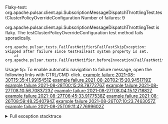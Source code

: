         
Flaky-test: org.apache.pulsar.client.api.SubscriptionMessageDispatchThrottlingTest.testClusterPolicyOverrideConfiguration
Number of failures: 9

org.apache.pulsar.client.api.SubscriptionMessageDispatchThrottlingTest is flaky. The testClusterPolicyOverrideConfiguration test method fails sporadically.

```
org.apache.pulsar.tests.FailFastNotifier$FailFastSkipException: Skipped after failure since testFailFast system property is set.
	at org.apache.pulsar.tests.FailFastNotifier.beforeInvocation(FailFastNotifier.java:88)

```

Usage tip: To enable automatic navigation to failure message, open the following links with CTRL/CMD-click.
[example failure 2021-08-30T15:35:41.9915451Z](https://github.com/apache/pulsar/runs/3463119398?check_suite_focus=true#step:9:3583)
[example failure 2021-08-28T02:15:20.9451719Z](https://github.com/apache/pulsar/runs/3448473880?check_suite_focus=true#step:9:2580)
[example failure 2021-08-28T00:15:28.7977276Z](https://github.com/apache/pulsar/runs/3447917315?check_suite_focus=true#step:9:1948)
[example failure 2021-08-27T08:10:56.7083723Z](https://github.com/apache/pulsar/runs/3440980370?check_suite_focus=true#step:9:2647)
[example failure 2021-08-27T08:04:15.1271882Z](https://github.com/apache/pulsar/runs/3440855241?check_suite_focus=true#step:9:2572)
[example failure 2021-08-27T06:45:33.9177538Z](https://github.com/apache/pulsar/runs/3440411158?check_suite_focus=true#step:9:2573)
[example failure 2021-08-26T08:59:48.2540794Z](https://github.com/apache/pulsar/runs/3430539961?check_suite_focus=true#step:9:3282)
[example failure 2021-08-26T07:10:23.7463057Z](https://github.com/apache/pulsar/runs/3429892136?check_suite_focus=true#step:9:2634)
[example failure 2021-08-25T09:11:47.7699602Z](https://github.com/apache/pulsar/runs/3420085427?check_suite_focus=true#step:10:2540)


<details>
<summary>Full exception stacktrace</summary>
<code><pre>
org.apache.pulsar.tests.FailFastNotifier$FailFastSkipException: Skipped after failure since testFailFast system property is set.
	at org.apache.pulsar.tests.FailFastNotifier.beforeInvocation(FailFastNotifier.java:88)

</pre></code>
</details>

